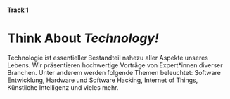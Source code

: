 #### Track 1

# Think About *Technology!*

Technologie ist essentieller Bestandteil nahezu aller Aspekte unseres Lebens.
Wir präsentieren hochwertige Vorträge von Expert\*innen diverser Branchen.
Unter anderem werden folgende Themen beleuchtet: Software Entwicklung, Hardware
und Software Hacking, Internet of Things, Künstliche Intelligenz und vieles
mehr.
